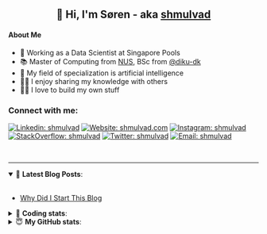 <h2 align="center">
	👋 Hi, I'm Søren - aka <a href="https://shmulvad.com">shmulvad</a>
</h2>

#### About Me
- 🤖 Working as a Data Scientist at Singapore Pools
- 📚 Master of Computing from [NUS], BSc from [@diku-dk]
- 🧠 My field of specialization is artificial intelligence
- 👨‍🏫 I enjoy sharing my knowledge with others
- 👨‍💻 I love to build my own stuff

### Connect with me:

[![Linkedin: shmulvad](https://img.shields.io/badge/shmulvad-blue?style=flat&logo=Linkedin&logoColor=white)][linkedin]
[![Website: shmulvad.com](https://img.shields.io/badge/shmulvad.com-47CCCC?&style=flat&logo=Google-Chrome&logoColor=white)][website]
[![Instagram: shmulvad](https://img.shields.io/badge/-@shmulvad-purple?style=flat&logo=Instagram&logoColor=white)][instagram]
[![StackOverflow: shmulvad](https://img.shields.io/badge/shmulvad-FE7A16?style=flat&logo=stack-overflow&logoColor=white)][stackOverflow]
[![Twitter: shmulvad](https://img.shields.io/badge/@shmulvad-1ca0f1?style=flat&logo=twitter&logoColor=white)][twitter]
[![Email: shmulvad](https://img.shields.io/badge/shmulvad-D14836?style=flat&logo=gmail&logoColor=white)][mail]

<br />

---

<details open>
 <summary>📕 <b>Latest Blog Posts</b>: </summary>

<br>

<!-- BLOG-POST-LIST:START -->
- [Why Did I Start This Blog](https://shmulvad.com/blog/why-did-start-this-blog)
<!-- BLOG-POST-LIST:END -->

</details>

<!-- --- -->

<details>
 <summary>🤖 <b>Coding stats</b>: </summary>

<br>

NOTE: Doesn't track coding at work or work done in environments such as Jupyter Notebooks.

<!--START_SECTION:waka-->
![Code Time](http://img.shields.io/badge/Code%20Time-2%2C379%20hrs%2020%20mins-blue)

**I'm a Night 🦉** 

```text
🌞 Morning                427 commits         ██░░░░░░░░░░░░░░░░░░░░░░░   09.19 % 
🌆 Daytime                1209 commits        ███████░░░░░░░░░░░░░░░░░░   26.01 % 
🌃 Evening                1906 commits        ██████████░░░░░░░░░░░░░░░   41.01 % 
🌙 Night                  1106 commits        ██████░░░░░░░░░░░░░░░░░░░   23.80 % 
```


📊 **This Week I Spent My Time On** 

```text
💬 Programming Languages: 
Python                   9 hrs 40 mins       █████████████████████░░░░   83.59 % 
Other                    1 hr 35 mins        ███░░░░░░░░░░░░░░░░░░░░░░   13.81 % 
Text                     5 mins              ░░░░░░░░░░░░░░░░░░░░░░░░░   00.86 % 
Markdown                 5 mins              ░░░░░░░░░░░░░░░░░░░░░░░░░   00.82 % 
TOML                     2 mins              ░░░░░░░░░░░░░░░░░░░░░░░░░   00.31 % 

🔥 Editors: 
VS Code                  9 hrs 56 mins       █████████████████████░░░░   85.91 % 
Zsh                      1 hr 35 mins        ███░░░░░░░░░░░░░░░░░░░░░░   13.81 % 
Sublime Text             1 min               ░░░░░░░░░░░░░░░░░░░░░░░░░   00.28 % 

🐱‍💻 Projects: 
overvaagning-admin       9 hrs 54 mins       █████████████████████░░░░   85.65 % 
km24-core                1 hr 33 mins        ███░░░░░░░░░░░░░░░░░░░░░░   13.50 % 
Terminal                 2 mins              ░░░░░░░░░░░░░░░░░░░░░░░░░   00.31 % 
hit-locator              1 min               ░░░░░░░░░░░░░░░░░░░░░░░░░   00.26 % 
.zshrc-config            1 min               ░░░░░░░░░░░░░░░░░░░░░░░░░   00.23 % 
```


 Last Updated on 23/02/2024 18:40:13 UTC
<!--END_SECTION:waka-->

</details>

<!-- --- -->

<details>
 <summary>😇 <b>My GitHub stats</b>: </summary>

<br>

<img align="left" alt="shmulvad's Github Stats" src="https://github-readme-stats.vercel.app/api?username=shmulvad&show_icons=true&hide_border=true" />

</details>



[website]: https://shmulvad.com
[twitter]: https://twitter.com/shmulvad
[linkedin]: https://linkedin.com/in/shmulvad
[instagram]: https://instagram.com/shmulvad
[stackOverflow]: https://stackoverflow.com/users/9248793/shmulvad
[mail]: mailto:shmulvad@gmail.com
[@diku-dk]: https://github.com/diku-dk
[github]: https://github.com/shmulvad
[NUS]: https://www.nus.edu.sg